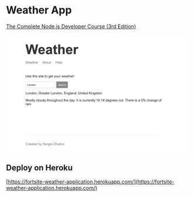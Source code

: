 # Weather App



[The Complete Node.js Developer Course (3rd Edition)](https://www.udemy.com/the-complete-nodejs-developer-course-2/)

![alt screenshot app](screenshot.png)

## Deploy on Heroku

[https://fortsite-weather-application.herokuapp.com/](https://fortsite-weather-application.herokuapp.com/)
